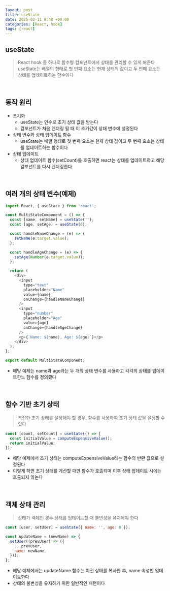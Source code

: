 ```yaml
---
layout: post
title: useState
date: 2025-02-11 8:48 +09:00
categories: [React, hook]
tags: [react]
---
```


## useState
> React hook 중 하나로 함수형 컴포넌트에서 상태를 관리할 수 있게 해준다
> useState는 배열의 형태로 첫 번째 요소는 현재 상태의 값이고 두 번째 요소는 상태를 업데이트하는 함수이다

<br>

## 동작 원리
- 초기화
  - useState는 인수로 초기 상태 값을 받는다
  - 컴포넌트가 처음 렌더링 될 때 이 초기값이 상태 변수에 설정된다
- 상태 변수와 상태 업데이트 함수
  - useState는 배열 형태로 첫 번째 요소는 현재 상태 값이고 두 번째 요소는 상태를 업데이트하는 함수이다
- 상태 업데이트
  - 상태 업데이트 함수(setCount)를 호출하면 react는 상태를 업데이트하고 해당 컴포넌트를 다시 렌더링한다

<br>

## 여러 개의 상태 변수(예제)
```javascript
import React, { useState } from 'react';

const MultiStateComponent = () => {
  const [name, setName] = useState('');
  const [age, setAge] = useState(0);

  const handleNameChange = (e) => {
    setName(e.target.value);
  };

  const handleAgeChange = (e) => {
    setAge(Number(e.target.value));
  };

  return (
    <div>
      <input
        type="text"
        placeholder="Name"
        value={name}
        onChange={handleNameChange}
      />
      <input
        type="number"
        placeholder="Age"
        value={age}
        onChange={handleAgeChange}
      />
      <p>{`Name: ${name}, Age: ${age}`}</p>
    </div>
  );
};

export default MultiStateComponent;
```
- 해당 예제는 name과 age라는 두 개의 상태 변수를 사용하고 각각의 상태를 업데이트한느 함수를 정의했다

<br>

## 함수 기반 초기 상태
> 복잡한 초기 상태를 설정해야 할 경우, 함수를 사용하여 초기 상태 값을 설정할 수 있다
```javascript
const [count, setCount] = useState(() => {
  const initialValue = computeExpensiveValue();
  return initialValue;
});
```
- 해당 예제에서 초기 상태는 computeExpensiveValue라는 함수의 반환 값으로 설정된다
- 이렇게 하면 초기 상태를 계산할 때만 함수가 호출되며 이후 상태 업데이트 시에는 호출되지 않는다

<br>

## 객체 상태 관리
> 상태가 객체인 경우 상태를 업데이트할 때 불변성을 유지해야 한다
```javascript
const [user, setUser] = useState({ name: '', age: 0 });

const updateName = (newName) => {
  setUser((prevUser) => ({
    ...prevUser,
    name: newName,
  }));
};
```
- 해당 예제에서는 updateName 함수는 이전 상태를 복사한 후, name 속성만 업데이트한다
- 상태의 불변성을 유지하기 위한 일반적인 패턴이다



